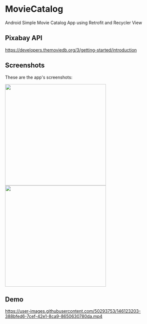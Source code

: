 # MovieCatalog
Android Simple Movie Catalog App using Retrofit and Recycler View

## Pixabay API
https://developers.themoviedb.org/3/getting-started/introduction

## Screenshots
These are the app's screenshots:

<img src="screenshots/demo1.png" width="330"/><img src="screenshots/demo2.png" width="330"/>

## Demo
https://user-images.githubusercontent.com/50293753/146123203-388bfed6-7cef-42e1-8ca9-8650630780da.mp4
